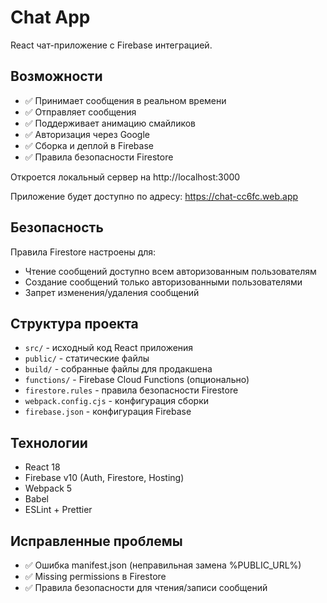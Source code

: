 # Chat App

React чат-приложение с Firebase интеграцией.

## Возможности

- ✅ Принимает сообщения в реальном времени
- ✅ Отправляет сообщения
- ✅ Поддерживает анимацию смайликов
- ✅ Авторизация через Google
- ✅ Сборка и деплой в Firebase
- ✅ Правила безопасности Firestore

Откроется локальный сервер на http://localhost:3000

Приложение будет доступно по адресу: https://chat-cc6fc.web.app

## Безопасность

Правила Firestore настроены для:

- Чтение сообщений доступно всем авторизованным пользователям
- Создание сообщений только авторизованными пользователями
- Запрет изменения/удаления сообщений

## Структура проекта

- `src/` - исходный код React приложения
- `public/` - статические файлы
- `build/` - собранные файлы для продакшена
- `functions/` - Firebase Cloud Functions (опционально)
- `firestore.rules` - правила безопасности Firestore
- `webpack.config.cjs` - конфигурация сборки
- `firebase.json` - конфигурация Firebase

## Технологии

- React 18
- Firebase v10 (Auth, Firestore, Hosting)
- Webpack 5
- Babel
- ESLint + Prettier

## Исправленные проблемы

- ✅ Ошибка manifest.json (неправильная замена %PUBLIC_URL%)
- ✅ Missing permissions в Firestore
- ✅ Правила безопасности для чтения/записи сообщений
